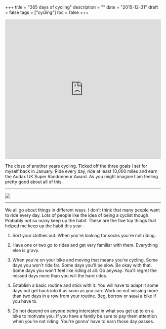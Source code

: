 +++
title = "365 days of cycling"
description = ""
date = "2015-12-31"
draft = false
tags = ["cycling"]
toc = false
+++

<div style="display: flex; justify-content: center;">
    <iframe src="https://player.vimeo.com/video/1053171861?title=0&amp;byline=0&amp;portrait=0&amp;badge=0&amp;autopause=0&amp;player id=0&amp;app id=58479" width="800" height="450" frameborder="0" allow="autoplay; fullscreen; picture-in-picture; clipboard-write; encrypted-media" title="20151231-strava-year"></iframe>
</div>

The close of another years cycling. Ticked off the three goals I set for myself back in January. Ride every day, ride at least 10,000 miles and earn the Audax UK Super Randonneur Award. As you might imagine I am feeling pretty good about all of this.

---
<img style="display:block;margin:auto" src="https://i.ibb.co/PGCHNb1H/20151231-veloviewer-graphic-768x768.png">

---

We all go about things in different ways. I don't think that many people want to ride every day. Lots of people like the idea of being a cyclist though. Probably not so many keep up the habit. These are the five top things that helped me keep up the habit this year -

1. Sort your clothes out. When you're looking for socks you're not riding.

2. Have one or two go to rides and get very familiar with them. Everything else is gravy.

3. When you're on your bike and moving that means you're cycling. Some days you won't ride far. Some days you'll be slow. Be okay with that. Some days you won't feel like riding at all. Go anyway. You'll regret the missed days more than you will the hard rides.

4. Establish a basic routine and stick with it. You will have to adapt it some days but get back into it as soon as you can. Work on not missing more than two days in a row from your routine. Beg, borrow or ~~steal~~ a bike if you have to.

5. Do not depend on anyone being interested in what you get up to on a bike to motivate you. If you have a family be sure to pay them attention when you're not riding. You're gonna' have to earn those day passes.